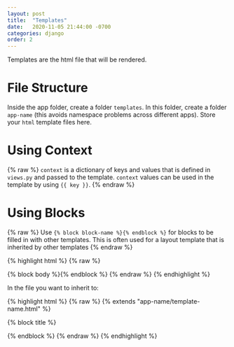 ```yaml
---
layout: post
title:  "Templates"
date:   2020-11-05 21:44:00 -0700
categories: django
order: 2
---
```

Templates are the html file that will be rendered. 

# File Structure
Inside the app folder, create a folder `templates`. In this folder, create a folder `app-name` (this avoids namespace problems across different apps). Store your `html` template files here. 

# Using Context
{% raw %}
`context` is a dictionary of keys and values that is defined in `views.py` and passed to the template. `context` values can be used in the template by using `{{ key }}`.
{% endraw %}

# Using Blocks
{% raw %}
Use `{% block block-name %}{% endblock %}` for blocks to be filled in with other templates. This is often used for a layout template that is inherited by other templates
{% endraw %}

{% highlight html %}
{% raw %}
<!-- example: layout.html with title and body blocks -->
<html>
    <head>
        <title>{% block title %}{% endblock %}</title>
    </head>
    <body>
        {% block body %}{% endblock %}
    </body>
</html>
{% endraw %}
{% endhighlight %}

In the file you want to inherit to:

{% highlight html %}
{% raw %}
{% extends "app-name/template-name.html" %}

{% block title %}
<html code to add>
{% endblock %}
{% endraw %}
{% endhighlight %}



